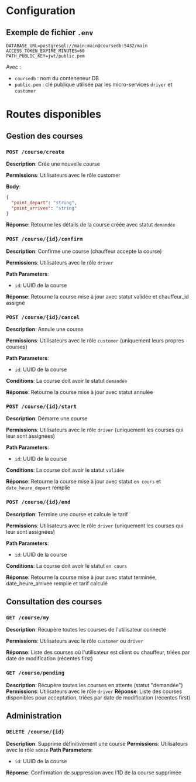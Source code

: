 # Configuration

## Exemple de fichier `.env`

```dotenv
DATABASE_URL=postgresql://main:main@coursedb:5432/main
ACCESS_TOKEN_EXPIRE_MINUTES=60
PATH_PUBLIC_KEY=jwt/public.pem
```

Avec : 
- `coursedb` : nom du conteneneur DB
- `public.pem` : clé publique utilisée par les micro-services `driver` et `customer`

# Routes disponibles

## Gestion des courses

### `POST /course/create`

**Description**: Crée une nouvelle course

**Permissions**: Utilisateurs avec le rôle customer

**Body**:
```json
{
  "point_depart": "string",
  "point_arrivee": "string"
}
```

**Réponse**: Retourne les détails de la course créée avec statut `demandée`

### `POST /course/{id}/confirm`

**Description**: Confirme une course (chauffeur accepte la course)

**Permissions**: Utilisateurs avec le rôle `driver`

**Path Parameters**:

- `id`: UUID de la course

**Réponse**: Retourne la course mise à jour avec statut validée et chauffeur_id assigné

### `POST /course/{id}/cancel`

**Description**: Annule une course

**Permissions**: Utilisateurs avec le rôle `customer` (uniquement leurs propres courses)

**Path Parameters**:

- `id`: UUID de la course

**Conditions**: La course doit avoir le statut `demandée`

**Réponse**: Retourne la course mise à jour avec statut annulée

### `POST /course/{id}/start`

**Description**: Démarre une course

**Permissions**: Utilisateurs avec le rôle `driver` (uniquement les courses qui leur sont assignées)

**Path Parameters**:

- `id`: UUID de la course

**Conditions**: La course doit avoir le statut `validée`

**Réponse**: Retourne la course mise à jour avec statut `en cours` et `date_heure_depart` remplie

### `POST /course/{id}/end`

**Description**: Termine une course et calcule le tarif

**Permissions**: Utilisateurs avec le rôle `driver` (uniquement les courses qui leur sont assignées)

**Path Parameters**:

- `id`: UUID de la course

**Conditions**: La course doit avoir le statut `en cours`

**Réponse**: Retourne la course mise à jour avec statut terminée, date_heure_arrivee remplie et tarif calculé

## Consultation des courses

### `GET /course/my`

**Description**: Récupère toutes les courses de l'utilisateur connecté

**Permissions**: Utilisateurs avec le rôle `customer` ou `driver`

**Réponse**: Liste des courses où l'utilisateur est client ou chauffeur, triées par date de modification (récentes first)

### `GET /course/pending`

**Description**: Récupère toutes les courses en attente (statut "demandée")
**Permissions**: Utilisateurs avec le rôle `driver`
**Réponse**: Liste des courses disponibles pour acceptation, triées par date de modification (récentes first)

## Administration

### `DELETE /course/{id}`

**Description**: Supprime définitivement une course
**Permissions**: Utilisateurs avec le rôle `admin`
**Path Parameters**:

- `id`: UUID de la course

**Réponse**: Confirmation de suppression avec l'ID de la course supprimée